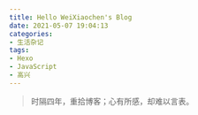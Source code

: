 ```yaml
---
title: Hello WeiXiaochen's Blog
date: 2021-05-07 19:04:13
categories:
- 生活杂记
tags:
- Hexo
- JavaScript
- 高兴
---
```


> 时隔四年，重拾博客；心有所感，却难以言表。

